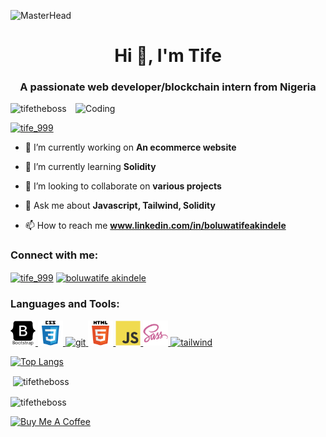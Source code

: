 ![MasterHead](https://images.prismic.io/axerve/5f7deac7-235e-4d48-9131-8de68711bc8e_Blockchain%20-%20Blog.jpg?ixlib=gatsbyFP&auto=compress%2Cformat&fit=max)
<h1 align="center">Hi 👋, I'm Tife</h1>
<h3 align="center">A passionate web developer/blockchain intern from Nigeria</h3>
<img align="right" alt="Coding" width="400" src="https://camo.githubusercontent.com/5ddf73ad3a205111cf8c686f687fc216c2946a75005718c8da5b837ad9de78c9/68747470733a2f2f7468756d62732e6766796361742e636f6d2f4576696c4e657874446576696c666973682d736d616c6c2e676966">

<p align="left"> <img src="https://komarev.com/ghpvc/?username=tifetheboss&label=Profile%20views&color=0e75b6&style=flat" alt="tifetheboss" /> </p>

<p align="left"> <a href="https://twitter.com/tife_999" target="blank"><img src="https://img.shields.io/twitter/follow/tife_999?logo=twitter&style=for-the-badge" alt="tife_999" /></a> </p>

- 🔭 I’m currently working on **An ecommerce website**

- 🌱 I’m currently learning **Solidity**

- 👯 I’m looking to collaborate on **various projects**

- 💬 Ask me about **Javascript, Tailwind, Solidity**

- 📫 How to reach me **www.linkedin.com/in/boluwatifeakindele**

<h3 align="left">Connect with me:</h3>
<p align="left">
<a href="https://twitter.com/tife_999" target="blank"><img align="center" src="https://raw.githubusercontent.com/rahuldkjain/github-profile-readme-generator/master/src/images/icons/Social/twitter.svg" alt="tife_999" height="30" width="40" /></a>
<a href="https://linkedin.com/in/boluwatife akindele" target="blank"><img align="center" src="https://raw.githubusercontent.com/rahuldkjain/github-profile-readme-generator/master/src/images/icons/Social/linked-in-alt.svg" alt="boluwatife akindele" height="30" width="40" /></a>
</p>

<h3 align="left">Languages and Tools:</h3>
<p align="left"> <a href="https://getbootstrap.com" target="_blank" rel="noreferrer"> <img src="https://raw.githubusercontent.com/devicons/devicon/master/icons/bootstrap/bootstrap-plain-wordmark.svg" alt="bootstrap" width="40" height="40"/> </a> <a href="https://www.w3schools.com/css/" target="_blank" rel="noreferrer"> <img src="https://raw.githubusercontent.com/devicons/devicon/master/icons/css3/css3-original-wordmark.svg" alt="css3" width="40" height="40"/> </a> <a href="https://git-scm.com/" target="_blank" rel="noreferrer"> <img src="https://www.vectorlogo.zone/logos/git-scm/git-scm-icon.svg" alt="git" width="40" height="40"/> </a> <a href="https://www.w3.org/html/" target="_blank" rel="noreferrer"> <img src="https://raw.githubusercontent.com/devicons/devicon/master/icons/html5/html5-original-wordmark.svg" alt="html5" width="40" height="40"/> </a> <a href="https://developer.mozilla.org/en-US/docs/Web/JavaScript" target="_blank" rel="noreferrer"> <img src="https://raw.githubusercontent.com/devicons/devicon/master/icons/javascript/javascript-original.svg" alt="javascript" width="40" height="40"/> </a> <a href="https://sass-lang.com" target="_blank" rel="noreferrer"> <img src="https://raw.githubusercontent.com/devicons/devicon/master/icons/sass/sass-original.svg" alt="sass" width="40" height="40"/> </a> <a href="https://tailwindcss.com/" target="_blank" rel="noreferrer"> <img src="https://www.vectorlogo.zone/logos/tailwindcss/tailwindcss-icon.svg" alt="tailwind" width="40" height="40"/> </a> </p>

[![Top Langs](https://github-readme-stats.vercel.app/api/top-langs/?username=tifetheboss)](https://github.com/tifetheboss/github-readme-stats)

<p>&nbsp;<img align="center" src="https://github-readme-stats.vercel.app/api?username=tifetheboss&show_icons=true&locale=en" alt="tifetheboss" /></p>

<p><img align="center" src="https://github-readme-streak-stats.herokuapp.com/?user=tifetheboss&" alt="tifetheboss" /></p>

<a href="https://www.buymeacoffee.com/tife" target="_blank"><img src="https://cdn.buymeacoffee.com/buttons/default-orange.png" alt="Buy Me A Coffee" height="41" width="174"></a>
